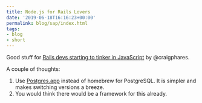 ```yaml
---
title: Node.js for Rails Lovers
date: '2019-06-18T16:16:23+00:00'
permalink: blog/sap/index.html
tags:
- blog
- short
---
```


Good stuff for [Rails devs starting to tinker in JavaScript](https://medium.com/6overground/node-js-for-rails-lovers-d3c617f55bec) by @craigphares.

A couple of thoughts:
<!--more-->

1. Use [Postgres.app](https://postgresapp.com) instead of homebrew for PostgreSQL. It is simpler and makes switching versions a breeze.
1. You would think there would be a framework for this already.
